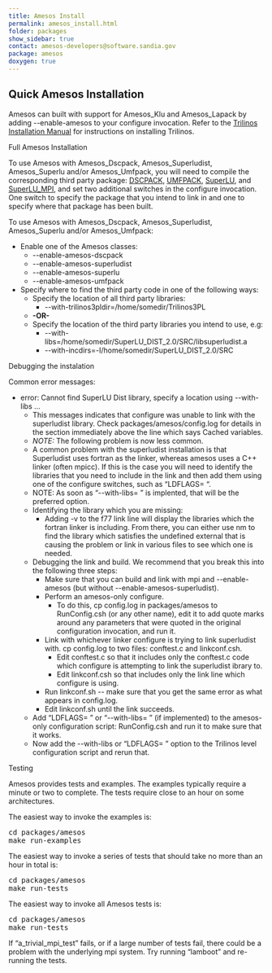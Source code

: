 ```yaml
---
title: Amesos Install
permalink: amesos_install.html
folder: packages
show_sidebar: true
contact: amesos-developers@software.sandia.gov
package: amesos
doxygen: true
---
```


## Quick Amesos Installation

Amesos can built with support for Amesos_Klu and Amesos_Lapack by adding --enable-amesos to your configure invocation. Refer to the [Trilinos Installation Manual](http://trilinos.sandia.gov/installation_manual.html) for instructions on installing Trilinos.

Full Amesos Installation

To use Amesos with Amesos_Dscpack, Amesos_Superludist, Amesos_Superlu and/or Amesos_Umfpack, you will need to compile the corresponding third party package: [DSCPACK](http://trilinos.org/oldsite/packages/amesos/dscpack_install.html), [UMFPACK](http://trilinos.org/oldsite/packages/amesos/umfpack_install.html), [SuperLU](http://trilinos.org/oldsite/packages/amesos/superlu_install.html), and [SuperLU_MPI](http://trilinos.org/oldsite/packages/amesos/superludist_install.html), and set two additional switches in the configure invocation. One switch to specify the package that you intend to link in and one to specify where that package has been built.

To use Amesos with Amesos_Dscpack, Amesos_Superludist, Amesos_Superlu and/or Amesos_Umfpack:

*   Enable one of the Amesos classes:
    *   --enable-amesos-dscpack
    *   --enable-amesos-superludist
    *   --enable-amesos-superlu
    *   --enable-amesos-umfpack
*   Specify where to find the third party code in one of the following ways:
    *   Specify the location of all third party libraries:
        *   --with-trilinos3pldir=/home/somedir/Trilinos3PL
    *   **-OR-**
    *   Specify the location of the third party libraries you intend to use, e.g:
        *   --with-libs=/home/somedir/SuperLU_DIST_2.0/SRC/libsuperludist.a
        *   --with-incdirs=-I/home/somedir/SuperLU_DIST_2.0/SRC

Debugging the instalation

Common error messages:

*   error: Cannot find SuperLU Dist library, specify a location using --with-libs …
    *   This messages indicates that configure was unable to link with the superludist library. Check packages/amesos/config.log for details in the section immediately above the line which says Cached variables.
    *   _NOTE:_ The following problem is now less common.
    *   A common problem with the superludist installation is that Superludist uses fortran as the linker, whereas amesos uses a C++ linker (often mpicc). If this is the case you will need to identify the libraries that you need to include in the link and then add them using one of the configure switches, such as “LDFLAGS= “.
    *   NOTE: As soon as “--with-libs= ” is implented, that will be the preferred option.
    *   Identifying the library which you are missing:
        *   Adding -v to the f77 link line will display the libraries which the fortran linker is including. From there, you can either use nm to find the library which satisfies the undefined external that is causing the problem or link in various files to see which one is needed.
    *   Debugging the link and build. We recommend that you break this into the following three steps:
        *   Make sure that you can build and link with mpi and --enable-amesos (but without --enable-amesos-superludist).
        *   Perform an amesos-only configure.
            *   To do this, cp config.log in packages/amesos to RunConfig.csh (or any other name), edit it to add quote marks around any parameters that were quoted in the original configuration invocation, and run it.
        *   Link with whichever linker configure is trying to link superludist with. cp config.log to two files: conftest.c and linkconf.csh.
            *   Edit conftest.c so that it includes only the conftest.c code which configure is attempting to link the superludist ibrary to.
            *   Edit linkconf.csh so that includes only the link line which configure is using.
        *   Run linkconf.sh -- make sure that you get the same error as what appears in config.log.
        *   Edit linkconf.sh until the link succeeds.
    *   Add “LDFLAGS= ” or “--with-libs= ” (if implemented) to the amesos-only configuration script: RunConfig.csh and run it to make sure that it works.
    *   Now add the --with-libs or “LDFLAGS= ” option to the Trilinos level configuration script and rerun that.

Testing

Amesos provides tests and examples. The examples typically require a minute or two to complete. The tests require close to an hour on some architectures.

The easiest way to invoke the examples is:

<pre>cd packages/amesos
make run-examples</pre>

The easiest way to invoke a series of tests that should take no more than an hour in total is:

<pre>cd packages/amesos
make run-tests</pre>

The easiest way to invoke all Amesos tests is:

<pre>cd packages/amesos
make run-tests</pre>

If “a_trivial_mpi_test” fails, or if a large number of tests fail, there could be a problem with the underlying mpi system. Try running “lamboot” and re-running the tests.